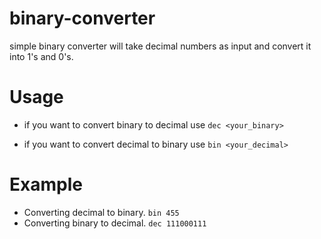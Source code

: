 # binary-converter
simple binary converter will take decimal numbers as input and convert it into 1's and 0's.

# Usage
- if you want to convert binary to decimal use 
`dec <your_binary>`

- if you want to convert decimal to binary use 
`bin <your_decimal>`

# Example

- Converting decimal to binary.
`bin 455`
- Converting binary to decimal.
`dec 111000111`

